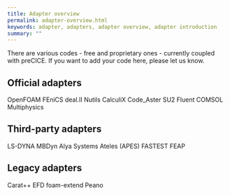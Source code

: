 ```yaml
---
title: Adapter overview
permalink: adapter-overview.html
keywords: adapter, adapters, adapter overview, adapter introduction
summary: ""
---
```


There are various codes - free and proprietary ones - currently coupled with preCICE. If you want to add your code here, please let us know.

## Official adapters
OpenFOAM
FEniCS
deal.II
Nutils
CalculiX
Code_Aster
SU2
Fluent
COMSOL Multiphysics

## Third-party adapters
LS-DYNA
MBDyn
Alya Systems
Ateles (APES)
FASTEST
FEAP

## Legacy adapters
Carat++
EFD
foam-extend
Peano